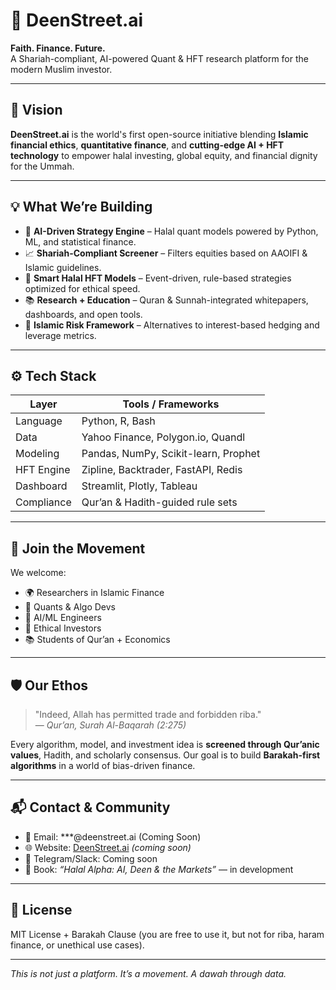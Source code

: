 # 🕌 DeenStreet.ai

**Faith. Finance. Future.**  
A Shariah-compliant, AI-powered Quant & HFT research platform for the modern Muslim investor.

---

## 📜 Vision

**DeenStreet.ai** is the world's first open-source initiative blending **Islamic financial ethics**, **quantitative finance**, and **cutting-edge AI + HFT technology** to empower halal investing, global equity, and financial dignity for the Ummah.

---

## 💡 What We’re Building

- 🧠 **AI-Driven Strategy Engine** – Halal quant models powered by Python, ML, and statistical finance.
- 📈 **Shariah-Compliant Screener** – Filters equities based on AAOIFI & Islamic guidelines.
- 🚀 **Smart Halal HFT Models** – Event-driven, rule-based strategies optimized for ethical speed.
- 📚 **Research + Education** – Quran & Sunnah-integrated whitepapers, dashboards, and open tools.
- 🧭 **Islamic Risk Framework** – Alternatives to interest-based hedging and leverage metrics.

---

## ⚙️ Tech Stack

| Layer         | Tools / Frameworks                     |
|---------------|----------------------------------------|
| Language      | Python, R, Bash                        |
| Data          | Yahoo Finance, Polygon.io, Quandl      |
| Modeling      | Pandas, NumPy, Scikit-learn, Prophet   |
| HFT Engine    | Zipline, Backtrader, FastAPI, Redis    |
| Dashboard     | Streamlit, Plotly, Tableau             |
| Compliance    | Qur’an & Hadith-guided rule sets       |

---

## 🤝 Join the Movement

We welcome:
- 🌍 Researchers in Islamic Finance
- 🧠 Quants & Algo Devs
- 🤖 AI/ML Engineers
- 🧕 Ethical Investors
- 📚 Students of Qur’an + Economics

---

## 🛡️ Our Ethos

> "Indeed, Allah has permitted trade and forbidden riba."  
> — *Qur’an, Surah Al-Baqarah (2:275)*

Every algorithm, model, and investment idea is **screened through Qur’anic values**, Hadith, and scholarly consensus. Our goal is to build **Barakah-first algorithms** in a world of bias-driven finance.

---

## 📬 Contact & Community

- 📧 Email: ***@deenstreet.ai (Coming Soon)
- 🌐 Website: [DeenStreet.ai](https://deenstreet.ai) *(coming soon)*
- 🕋 Telegram/Slack: Coming soon
- 📘 Book: *“Halal Alpha: AI, Deen & the Markets”* — in development

---

## 📜 License

MIT License + Barakah Clause (you are free to use it, but not for riba, haram finance, or unethical use cases).

---

*This is not just a platform. It’s a movement. A dawah through data.*
